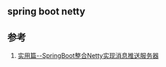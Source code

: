 ## spring boot netty


## 参考
1. [实用篇--SpringBoot整合Netty实现消息推送服务器](https://juejin.cn/post/7155097684901101599)